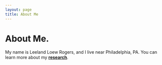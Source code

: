 ```yaml
---
layout: page
title: About Me
---
```


# About Me.

My name is Leeland Loew Rogers, and I live near Philadelphia, PA. You can learn more about my [**research**](https://leeloew.github.io/research/).
